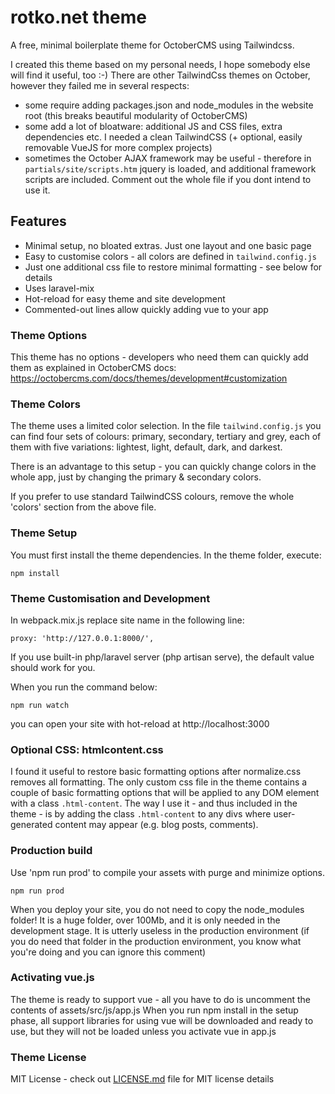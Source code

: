 # rotko.net theme
A free, minimal boilerplate theme for OctoberCMS using Tailwindcss. 

I created this theme based on my personal needs, I hope somebody else will find it useful, too :-)
There are other TailwindCss themes on October, however they failed me in several respects:
- some require adding packages.json and node_modules in the website root (this breaks beautiful modularity of OctoberCMS)
- some add a lot of bloatware: additional JS and CSS files, extra dependencies etc. I needed a clean TailwindCSS (+ optional, easily removable VueJS for more complex projects)
- sometimes the October AJAX framework may be useful - therefore in `partials/site/scripts.htm` jquery is loaded, and additional framework scripts are included. Comment out the whole file if you dont intend to use it.

## Features
- Minimal setup, no bloated extras. Just one layout and one basic page
- Easy to customise colors - all colors are defined in `tailwind.config.js`
- Just one additional css file to restore minimal formatting - see below for details
- Uses laravel-mix
- Hot-reload for easy theme and site development
- Commented-out lines allow quickly adding vue to your app

### Theme Options
This theme has no options - developers who need them can quickly add them as explained in OctoberCMS docs: https://octobercms.com/docs/themes/development#customization

### Theme Colors
The theme uses a limited color selection. In the file `tailwind.config.js` you can find four sets of colours: primary, secondary, tertiary and grey, each of them with five variations: lightest, light, default, dark, and darkest.

There is an advantage to this setup - you can quickly change colors in the whole app, just by changing the primary & secondary colors.

If you prefer to use standard TailwindCSS colours, remove the whole 'colors' section from the above file.


### Theme Setup
You must first install the theme dependencies. In the theme folder, execute:
```
npm install
```

### Theme Customisation and Development
In webpack.mix.js replace site name in the following line:
```
proxy: 'http://127.0.0.1:8000/',
```
If you use built-in php/laravel server (php artisan serve), the default value should work for you.

When you run the command below: 
```
npm run watch
```
you can open your site with hot-reload at http://localhost:3000

### Optional CSS: htmlcontent.css
I found it useful to restore basic formatting options after normalize.css removes all formatting. The only custom css file in the theme contains a couple of basic formatting options that will be applied to any DOM element with a class `.html-content`. The way I use it - and thus included in the theme - is by adding the class `.html-content` to any divs where user-generated content may appear (e.g. blog posts, comments).


### Production build
Use 'npm run prod' to compile your assets with purge and minimize options.
```
npm run prod
```
When you deploy your site, you do not need to copy the node_modules folder! It is a huge folder, over 100Mb, and it is only needed in the development stage. It is utterly useless in the production environment (if you do need that folder in the production environment, you know what you're doing and you can ignore this comment)


### Activating vue.js
The theme is ready to support vue - all you have to do is uncomment the contents of assets/src/js/app.js
When you run npm install in the setup phase, all support libraries for using vue will be downloaded and ready to use, but they will not be loaded unless you activate vue in app.js

### Theme License

MIT License - check out [LICENSE.md](LICENSE.md) file for MIT license details
